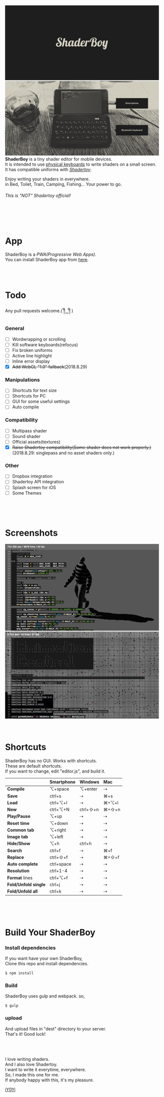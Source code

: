 <img src="https://github.com/iY0Yi/ShaderBoy/blob/master/_index/img/sb_logo_1240x600.png"></br>
<img src="https://github.com/iY0Yi/ShaderBoy/blob/master/_index/img/sb_example.png"></br>
<strong>ShaderBoy</strong> is a tiny shader editor for mobile devices.</br>
It is intended to use [physical keyboards](https://www.google.co.jp/search?q=smartphone+bluetooth+keyboard&source=lnms&tbm=isch&sa=X&ved=0ahUKEwi-kZzK_4fdAhXRdd4KHSp3BOcQ_AUICigB&biw=1440&bih=781) to write shaders on a small screen.</br>
It has compatible uniforms with <a href="https://www.shadertoy.com/"><em>Shadertoy</em></a>.</br>

Enjoy writing your shaders in everywhere.</br>
in Bed, Toilet, Train, Camping, Fishing...
Your power to go.</br>
  
###### *This is "NOT" Shadertoy official!*    
</br>
</br>
</br>
  
# App
ShaderBoy is a *PWA(Progressive Web Apps).*  
You can install ShaderBoy app from [here](https://shaderboy.net/).  
</br>
</br>
</br>
  
# Todo
Any pull requests welcome.( ༎ຶ‿༎ຶ )
  
### General
- [ ] Wordwrapping or scrolling
- [ ] Kill software keyboards(refocus)
- [ ] Fix broken uniforms
- [ ] Active line highlight
- [ ] Inline error display
- [X] ~~Add WebGL "1.0" fallback~~(2018.8.29)
  
### Manipulations
- [ ] Shortcuts for text size
- [ ] Shortcuts for PC
- [ ] GUI for some useful settings
- [ ] Auto compile
  
### Compatibility
- [ ] Multipass shader
- [ ] Sound shader
- [ ] Official assets(textures)
- [X] ~~Raise Shadertoy compatibility(Some shader does not work properly.)~~  
(2018.8.29: singlepass and no asset shaders only.)
  
### Other
- [ ] Dropbox integration
- [ ] Shadertoy API integration
- [ ] Splash screen for iOS
- [ ] Some Themes
  
</br>
</br>
</br>
  
# Screenshots
<img src="https://github.com/iY0Yi/ShaderBoy/blob/master/asset/screenshots/screenshots3.png">  
<img src="https://github.com/iY0Yi/ShaderBoy/blob/master/asset/screenshots/screenshots4.png">  
</br>
</br>
</br>
  
# Shortcuts
ShaderBoy has no GUI. Works with shortcuts.  
These are default shortcuts.  
If you want to change, edit "editor.js", and build it.  
  
|   | Smartphone | Windows | Mac |
|:---|:---|:---|:---|
| **Compile** | ⌥+space | ⌥+enter | ⇢ |
| **Save** | ctrl+s | ⇢ | ⌘+s |
| **Load** | ctrl+⌥+l | ⇢ | ⌘+⌥+l |
| **New** | ctrl+⌥+N | ctrl+⇧+n | ⌘+⇧+n |
| **Play/Pause** | ⌥+up | ⇢ | ⇢ |
| **Reset time** | ⌥+down | ⇢ | ⇢ |
| **Common tab** | ⌥+right | ⇢ | ⇢ |
| **Image tab** | ⌥+left | ⇢ | ⇢ |
| **Hide/Show** | ⌥+h | ctrl+h | ⇢ |
| **Search** | ctrl+f | ⇢ | ⌘+f |
| **Replace** | ctrl+⇧+f | ⇢ | ⌘+⇧+f |
| **Auto complete** | ctrl+space | ⇢ | ⇢ |
| **Resolution** | ctrl+1-4 | ⇢ | ⇢ |
| **Format** lines | ctrl+⌥+f | ⇢ | ⇢ |
| **Fold/Unfold single** | ctrl+j | ⇢ | ⇢ |
| **Fold/Unfold all** | ctrl+k | ⇢ | ⇢ |
</br>
</br>
</br>
  
# Build Your ShaderBoy
### Install dependencies
If you want have your own ShaderBoy,  
Clone this repo and install dependencies.  
```
$ npm install
```
  
### Build
ShaderBoy uses gulp and webpack. so,  
```
$ gulp
```
  
### upload
And upload files in "dest" directory to your server.  
That's it! Good luck!  
</br>
</br>
</br>
  
I love writing shaders.  
And I also love Shadertoy.  
I want to write it everytime, everywhere.  
So, I made this one for me.  
If anybody happy with this, it's my pleasure.  
  
[iY0Yi](https://twitter.com/iY0Yi/)
</br>
</br>
</br>
